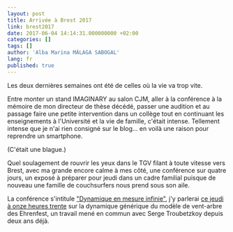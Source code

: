 ```yaml
---
layout: post
title: Arrivée à Brest 2017
link: brest2017
date: 2017-06-04 14:14:31.000000000 +02:00
categories: []
tags: []
author: 'Alba Marina MÁLAGA SABOGAL'
lang: fr
published: true
---
```


Les deux dernières semaines ont été de celles où la vie va trop vite.

Entre monter un stand IMAGINARY au salon CJM, aller à la conférence à la mémoire de mon directeur de thèse décédé, passer une audition et au passage faire une petite intervention dans un collège tout en continuant les enseignements à l'Université et la vie de famille, c'était intense. Tellement intense que je n'ai rien consigné sur le blog... en voilà une raison pour reprendre un smartphone.

(C'était une blague.)

Quel soulagement de rouvrir les yeux dans le TGV filant à toute vitesse vers Brest, avec ma grande encore calme à mes côté, une conférence sur quatre jours, un exposé à préparer pour jeudi dans un cadre familial puisque de nouveau une famille de couchsurfers nous prend sous son aile.

La conférence s'intitule ["Dynamique en mesure infinie"](https://www.lebesgue.fr/fr/content/sem2017-Infinite-Dyn), j'y parlerai [ce jeudi à onze heures trente](https://www.lebesgue.fr/fr/content/sem2017-Infinite-Dyn-Programme) sur la dynamique générique du modèle de vent-arbre des Ehrenfest, un travail mené en commun avec Serge Troubetzkoy depuis deux ans déjà.

 
